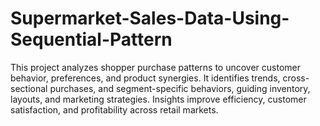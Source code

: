 # Supermarket-Sales-Data-Using-Sequential-Pattern
  This project analyzes shopper purchase patterns to uncover customer behavior, preferences, and product synergies. It identifies trends, cross-sectional purchases, and segment-specific behaviors, guiding inventory, layouts, and marketing strategies. Insights improve efficiency, customer satisfaction, and profitability across retail markets.
